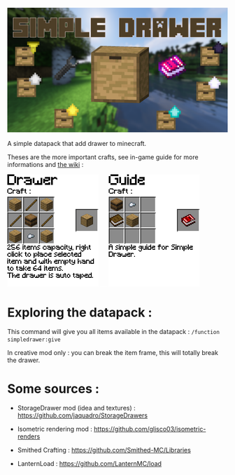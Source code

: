 ![Banner](/images/simple_drawer.png)

A simple datapack that add drawer to minecraft.


Theses are the more important crafts, see in-game guide for more informations and [the wiki](https://github.com/edayot/SimpleDrawer/wiki) :

![CraftDrawer](/SimpleDrawer&#32;ResourcePack/assets/simpledrawer/textures/font/craft_drawer.png) ![Vide](/images/vide.png) ![CraftGuide](/SimpleDrawer&#32;ResourcePack/assets/simpledrawer/textures/font/craft_guide.png)


# Exploring the datapack :

This command will give you all items available in the datapack :
```/function simpledrawer:give```

In creative mod only : you can break the item frame, this will totally break the drawer.

# Some sources :
- StorageDrawer mod (idea and textures) : https://github.com/jaquadro/StorageDrawers

- Isometric rendering mod : https://github.com/glisco03/isometric-renders

- Smithed Crafting : https://github.com/Smithed-MC/Libraries

- LanternLoad : https://github.com/LanternMC/load
